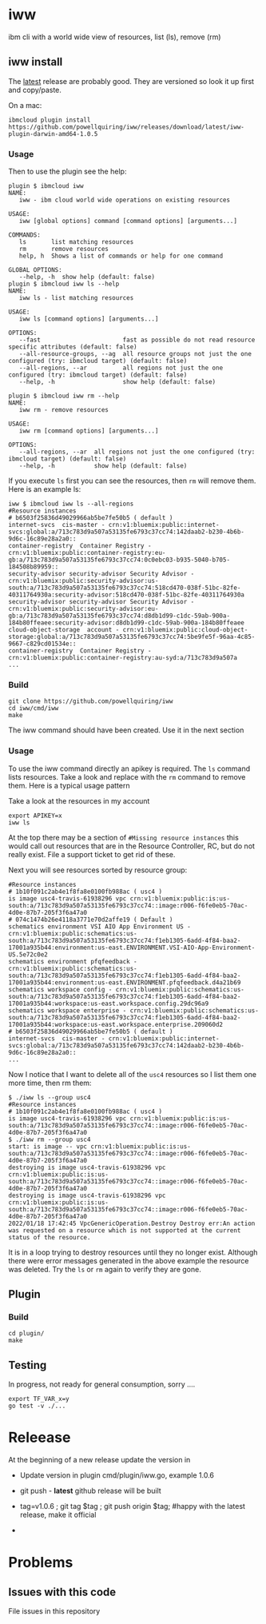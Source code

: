 # iww
ibm cli with a world wide view of resources, list (ls), remove (rm)
## iww install
The [latest](https://github.com/powellquiring/iww/releases/tag/latest) release are probably good.  They are versioned so look it up first and copy/paste.

On a mac:
```
ibmcloud plugin install https://github.com/powellquiring/iww/releases/download/latest/iww-plugin-darwin-amd64-1.0.5
```
### Usage   
Then to use the plugin see the help:

```
plugin $ ibmcloud iww
NAME:
   iww - ibm cloud world wide operations on existing resources

USAGE:
   iww [global options] command [command options] [arguments...]

COMMANDS:
   ls       list matching resources
   rm       remove resources
   help, h  Shows a list of commands or help for one command

GLOBAL OPTIONS:
   --help, -h  show help (default: false)
plugin $ ibmcloud iww ls --help
NAME:
   iww ls - list matching resources

USAGE:
   iww ls [command options] [arguments...]

OPTIONS:
   --fast                       fast as possible do not read resource specific attributes (default: false)
   --all-resource-groups, --ag  all resource groups not just the one configured (try: ibmcloud target) (default: false)
   --all-regions, --ar          all regions not just the one configured (try: ibmcloud target) (default: false)
   --help, -h                   show help (default: false)

plugin $ ibmcloud iww rm --help
NAME:
   iww rm - remove resources

USAGE:
   iww rm [command options] [arguments...]

OPTIONS:
   --all-regions, --ar  all regions not just the one configured (try: ibmcloud target) (default: false)
   --help, -h           show help (default: false)
```

If you execute `ls` first you can see the resources, then `rm` will remove them.  Here is an example ls:

```
iww $ ibmcloud iww ls --all-regions
#Resource instances
# b6503f25836d49029966ab5be7fe50b5 ( default )
internet-svcs  cis-master - crn:v1:bluemix:public:internet-svcs:global:a/713c783d9a507a53135fe6793c37cc74:142daab2-b230-4b6b-9d6c-16c89e28a2a0::
container-registry  Container Registry - crn:v1:bluemix:public:container-registry:eu-gb:a/713c783d9a507a53135fe6793c37cc74:0c0ebc03-b935-5040-b705-184508b89959::
security-advisor security-advisor Security Advisor - crn:v1:bluemix:public:security-advisor:us-south:a/713c783d9a507a53135fe6793c37cc74:518cd470-038f-51bc-82fe-40311764930a:security-advisor:518cd470-038f-51bc-82fe-40311764930a
security-advisor security-advisor Security Advisor - crn:v1:bluemix:public:security-advisor:eu-gb:a/713c783d9a507a53135fe6793c37cc74:d8db1d99-c1dc-59ab-900a-184b80ffeaee:security-advisor:d8db1d99-c1dc-59ab-900a-184b80ffeaee
cloud-object-storage  account - crn:v1:bluemix:public:cloud-object-storage:global:a/713c783d9a507a53135fe6793c37cc74:5be9fe5f-96aa-4c85-9667-c829cd01534e::
container-registry  Container Registry - crn:v1:bluemix:public:container-registry:au-syd:a/713c783d9a507a
...
```

### Build
```
git clone https://github.com/powellquiring/iww
cd iww/cmd/iww
make
```

The iww command should have been created.  Use it in the next section

### Usage
To use the iww command directly an apikey is required.  The `ls` command lists resources.  Take a look and replace with the `rm` command to remove them.  Here is a typical usage pattern

Take a look at the resources in my account
```
export APIKEY=x
iww ls
```

At the top there may be a section of `#Missing resource instances`  this would call out resources that are in the Resource Controller, RC, but do not really exist.  File a support ticket to get rid of these.

Next you will see resources sorted by resource group:

```
#Resource instances
# 1b10f091c2ab4e1f8fa8e0100fb988ac ( usc4 )
is image usc4-travis-61938296 vpc crn:v1:bluemix:public:is:us-south:a/713c783d9a507a53135fe6793c37cc74::image:r006-f6fe0eb5-70ac-4d0e-87b7-205f3f6a47a0
# 074c1474b26e4118a3771e70d2affe19 ( Default )
schematics environment VSI AIO App Environment US - crn:v1:bluemix:public:schematics:us-south:a/713c783d9a507a53135fe6793c37cc74:f1eb1305-6add-4f84-baa2-17001a935b44:environment:us-east.ENVIRONMENT.VSI-AIO-App-Environment-US.5e72c0e2
schematics environment pfqfeedback - crn:v1:bluemix:public:schematics:us-south:a/713c783d9a507a53135fe6793c37cc74:f1eb1305-6add-4f84-baa2-17001a935b44:environment:us-east.ENVIRONMENT.pfqfeedback.d4a21b69
schematics workspace config - crn:v1:bluemix:public:schematics:us-south:a/713c783d9a507a53135fe6793c37cc74:f1eb1305-6add-4f84-baa2-17001a935b44:workspace:us-east.workspace.config.29dc96a9
schematics workspace enterprise - crn:v1:bluemix:public:schematics:us-south:a/713c783d9a507a53135fe6793c37cc74:f1eb1305-6add-4f84-baa2-17001a935b44:workspace:us-east.workspace.enterprise.209060d2
# b6503f25836d49029966ab5be7fe50b5 ( default )
internet-svcs  cis-master - crn:v1:bluemix:public:internet-svcs:global:a/713c783d9a507a53135fe6793c37cc74:142daab2-b230-4b6b-9d6c-16c89e28a2a0::
...
```

Now I notice that I want to delete all of the `usc4` resources so I list them one more time, then rm them:

```
$ ./iww ls --group usc4
#Resource instances
# 1b10f091c2ab4e1f8fa8e0100fb988ac ( usc4 )
is image usc4-travis-61938296 vpc crn:v1:bluemix:public:is:us-south:a/713c783d9a507a53135fe6793c37cc74::image:r006-f6fe0eb5-70ac-4d0e-87b7-205f3f6a47a0
$ ./iww rm --group usc4
start: is image -- vpc crn:v1:bluemix:public:is:us-south:a/713c783d9a507a53135fe6793c37cc74::image:r006-f6fe0eb5-70ac-4d0e-87b7-205f3f6a47a0
destroying is image usc4-travis-61938296 vpc crn:v1:bluemix:public:is:us-south:a/713c783d9a507a53135fe6793c37cc74::image:r006-f6fe0eb5-70ac-4d0e-87b7-205f3f6a47a0
destroying is image usc4-travis-61938296 vpc crn:v1:bluemix:public:is:us-south:a/713c783d9a507a53135fe6793c37cc74::image:r006-f6fe0eb5-70ac-4d0e-87b7-205f3f6a47a0
2022/01/18 17:42:45 VpcGenericOperation.Destroy Destroy err:An action was requested on a resource which is not supported at the current status of the resource.
```

It is in a loop trying to destroy resources until they no longer exist.  Although there were error messages generated in the above example the resource was deleted.  Try the `ls` or `rm` again to verify they are gone.

## Plugin
### Build
```
cd plugin/
make
```

## Testing
In progress, not ready for general consumption, sorry ....
```
export TF_VAR_x=y
go test -v ./...
```

# Releease
At the beginning of a new release update the version in 
- Update version in plugin cmd/plugin/iww.go, example 1.0.6
- git push - **latest** github release will be built
- tag=v1.0.6 ; git tag $tag ; git push origin $tag; #happy with the latest release, make it official

- 
# Problems
## Issues with this code
File issues in this repository